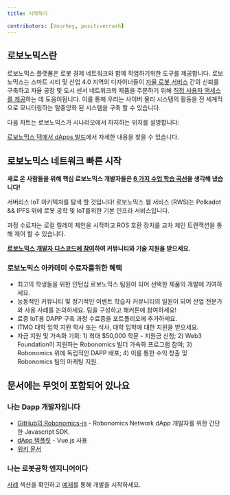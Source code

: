 ```yaml
---
title: 시작하기

contributors: [Vourhey, positivecrash]
---
```


## 로보노믹스란

로보노믹스 플랫폼은 로봇 경제 네트워크와 함께 작업하기위한 도구를 제공합니다. 로보노믹스는 스마트 시티 및 산업 4.0 지역의 디자이너들이 [자율 로봇 서비스](/docs/glossary#cyber-physical-system) 간의 신뢰를 구축하고 자율 공장 및 도시 센서 네트워크의 제품을 주문하기 위해 [직접 사용자 액세스를 제공](/docs/glossary#dapp)하는 데 도움이됩니다. 이를 통해 우리는 사이버 물리 시스템의 활동을 전 세계적으로 모니터링하는 탈중앙화 된 시스템을 구축 할 수 있습니다.

다음 차트는 로보노믹스가 시나리오에서 차지하는 위치를 설명합니다:

<robo-wiki-picture src="robonomics_network_basic_scheme.jpg" alt="Robonomics Network scenario" />

<!-- ![Robonomics Chart](../images/robonomics_network_basic_scheme.jpg "Robonomics Network scenario") -->

[로보노믹스 덱에서 dApps 빌드](https://gateway.pinata.cloud/ipfs/QmNNdLG3vuTsJtZtNByWaDTKRYPcBZSZcsJ1FY6rTYCixQ/Robonomics_keypoint_March_2021.pdf)에서 자세한 내용을 찾을 수 있습니다.

## 로보노믹스 네트워크 빠른 시작
**새로 온 사람들을 위해 핵심 로보노믹스 개발자들은 [6 가지 수업 학습 곡선](/docs/wschool2021-intro/)을 생각해 냈습니다!**

서버리스 IoT 아키텍처를 탐색 할 것입니다! 로보노믹스 웹 서비스 (RWS)는 Polkadot && IPFS 위에 로봇 공학 및 IoT를위한 기본 인프라 서비스입니다.

과정 수료자는 로컬 릴레이 체인을 시작하고 ROS 호환 장치를 교차 체인 트랜잭션을 통해 제어 할 수 있습니다.

**[로보노믹스 개발자 디스코드에 참여](https://discord.gg/jTxqGeF5Qy)하여 커뮤니티와 기술 지원을 받으세요.**

### 로보노믹스 아카데미 수료자를위한 혜택
- 최고의 학생들을 위한 인턴십   로보노믹스 팀원이 되어 선택한 제품의 개발에 기여하세요.
- 능동적인 커뮤니티 및 정기적인 이벤트   학습자 커뮤니티의 일원이 되어 산업 전문가와 사용 사례를 논의하세요. 팀을 구성하고 해커톤에 참여하세요!
- 료증   IoT용 DAPP 구축 과정 수료증을 포트폴리오에 추가하세요.
- ITMO 대학 입학 지원   학사 또는 석사, 대학 입학에 대한 지원을 받으세요.
- 자금 지원 및 가속화 기회: 1) 최대 $50,000 학문 - 지원금 신청; 2) Web3 Foundation이 지원하는 Robonomics 빌더 가속화 프로그램 참여; 3) Robonomics 위에 독립적인 DAPP 배포; 4) 이를 통한 수익 창출 및 Robonomics 팀의 마케팅 지원.


## 문서에는 무엇이 포함되어 있나요

### 나는 Dapp 개발자입니다

- [GitHub의 Robonomics-js](https://github.com/airalab/robonomics-js) - Robonomics Network dApp 개발자를 위한 간단한 Javascript SDK.
- [dApp 템플릿](https://github.com/airalab/vue-dapp-robonomics-template) - Vue.js 사용
- [위키 문서](/docs/robonomics-js/)

### 나는 로봇공학 엔지니어이다

[사례](/docs/iot-sensors-connectivity/) 섹션을 확인하고 [예제](/docs/agent-development-examples)를 통해 개발을 시작하세요.

